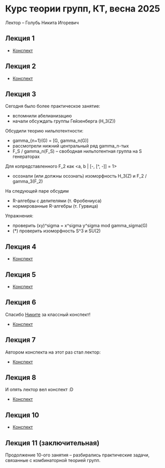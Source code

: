 # Курс теории групп, КТ, весна 2025

Лектор – Голубь Никита Игоревич

## Лекция 1

+ [Конспект](/lection-01.pdf)

## Лекция 2

+ [Конспект](/lection-02.pdf)

## Лекция 3

Сегодня было более практическое занятие:
+ вспомнили абелианизацию
+ начали обсуждать группы Гейзенберга (H_3(Z))

Обсудили теорию нильпотентности:
+ gamma_{n+1}(G) = [G, gamma_n(G)]
+ рассмотрели нижний центральный ряд gamma_n-тых
+ F_S / gamma_n(F_S) – свободная нильпотентная группа на S генераторах

Для копредставленного F_2 как <a, b | [-, [^, -]] = 1>
+ осознали (или должны осознать) изоморфность H_3(Z) и F_2 / gamma_3(F_2)

На следующей паре обсудим
+ R-алгебры с делителями (т. Фробениуса)
+ нормированные R-алгебры (т. Гурвица)

Упражнения:
+ проверить (xy)^sigma = x^sigma y^sigma mod gamma_sigma(G)
+ (*) проверить изоморфность S^3 и SU(2)

## Лекция 4

+ [Конспект](/lection-04.pdf)

## Лекция 5

+ [Конспект](/lection-05.pdf)

## Лекция 6

Спасибо [Никите](https://t.me/Ng6834) за классный конспект!

+ [Конспект](/lection-06-ng.pdf)

## Лекция 7

Автором конспекта на этот раз стал лектор:

+ [Конспект](/lection-07-author.pdf)

## Лекция 8

И опять лектор вел конспект :D

+ [Конспект](/lection-08-author.pdf)

## Лекция 10

+ [Конспект](/lection-10.pdf)

## Лекция 11 (заключительная)

Продолжение 10-ого занятия – разбирались практические задачи, связанные с комбинаторной теорией групп.
